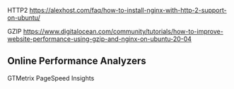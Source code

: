 

HTTP2
https://alexhost.com/faq/how-to-install-nginx-with-http-2-support-on-ubuntu/

GZIP
https://www.digitalocean.com/community/tutorials/how-to-improve-website-performance-using-gzip-and-nginx-on-ubuntu-20-04

## Online Performance Analyzers 
GTMetrix
PageSpeed Insights
